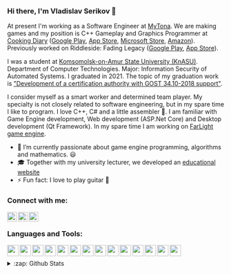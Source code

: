 ### Hi there, I'm Vladislav Serikov 👋

At present I'm working as a Software Engineer at [MyTona][mytona]. We are making games and my position is C++ Gameplay and Graphics Programmer at [Cooking Diary][cooking_diary] ([Google Play][cooking_diary_gp], [App Store][cooking_diary_ios], [Microsoft Store][cooking_diary_microsoft], [Amazon][cooking_diary_amazon]). Previously worked on Riddleside: Fading Legacy ([Google Play][riddleside_gp], [App Store][riddleside_ios]).

I was a student at [Komsomolsk-on-Amur State University (KnASU)][university]. Department of Computer Technologies. Major: Information Security of Automated Systems. I graduated in 2021. The topic of my graduation work is ["Development of a certification authority with GOST 34.10-2018 support"][graduation_work].

I consider myself as a smart worker and determined team player. My specialty is not closely related to software engineering, but in my spare time I like to program. I love C++, C# and a little assembler 🤣. I am familiar with Game Engine development, Web development (ASP.Net Core) and Desktop development (Qt Framework). In my spare time I am working on [FarLight game engine][farlight].

- 🌱 I’m currently passionate about game engine programming, algorithms and mathematics. 😃
- 🎓 Together with my university lecturer, we developed an [educational website][educationctf]
- ⚡ Fun fact: I love to play guitar 🎸

### Connect with me:

[<img align="left" width="22px" src="https://cdn.jsdelivr.net/npm/simple-icons@v3/icons/linkedin.svg" />][linkedin]
[<img align="left" width="22px" src="https://cdn.jsdelivr.net/npm/simple-icons@v3/icons/telegram.svg" />][telegram]
[<img align="left" width="22px" src="https://cdn.jsdelivr.net/npm/simple-icons@v3/icons/mail-dot-ru.svg" />][mailru]

<br />

### Languages and Tools:

<img align="left" width="26px" src="https://cdn.jsdelivr.net/npm/simple-icons@v3/icons/visualstudio.svg" />
<img align="left" width="26px" src="https://cdn.jsdelivr.net/npm/simple-icons@v3/icons/visualstudiocode.svg" />
<img align="left" width="26px" src="https://cdn.jsdelivr.net/npm/simple-icons@v3/icons/cplusplus.svg" />
<img align="left" width="26px" src="https://cdn.jsdelivr.net/npm/simple-icons@v3/icons/csharp.svg" />
<img align="left" width="26px" src="https://cdn.jsdelivr.net/npm/simple-icons@v3/icons/unity.svg" />
<img align="left" width="26px" src="https://cdn.jsdelivr.net/npm/simple-icons@v3/icons/microsoftsqlserver.svg" />
<img align="left" width="26px" src="https://cdn.jsdelivr.net/npm/simple-icons@v3/icons/opengl.svg" />
<img align="left" width="26px" src="https://cdn.jsdelivr.net/npm/simple-icons@v3/icons/git.svg" />
<img align="left" width="26px" src="https://cdn.jsdelivr.net/npm/simple-icons@v3/icons/github.svg" />
<img align="left" width="26px" src="https://cdn.jsdelivr.net/npm/simple-icons@v3/icons/gitlab.svg" />
<img align="left" width="26px" src="https://cdn.jsdelivr.net/npm/simple-icons@v3/icons/windows.svg" />
<img align="left" width="26px" src="https://cdn.jsdelivr.net/npm/simple-icons@v3/icons/linux.svg" />
<img align="left" width="26px" src="https://cdn.jsdelivr.net/npm/simple-icons@v3/icons/trello.svg" />
<img align="left" width="26px" src="https://cdn.jsdelivr.net/npm/simple-icons@v3/icons/jira.svg" />

<br />

<br />

<details>
  <summary>:zap: Github Stats</summary>

  ![NewBediver's github stats](https://github-readme-stats.codestackr.vercel.app/api?username=NewBediver&show_icons=true&hide_border=true&theme=radical)

</details>

[mytona]: https://mytona.ru
[cooking_diary]: https://cookingdiary.game/
[cooking_diary_gp]: https://play.google.com/store/apps/details?id=com.mytona.cookingdiary.android
[cooking_diary_ios]: https://apps.apple.com/app/id1214763610?mt=8
[cooking_diary_microsoft]: https://www.microsoft.com/ru-ru/p/cooking-diary-%d0%a0%d0%b5%d1%81%d1%82%d0%be%d1%80%d0%b0%d0%bd-%d0%b8-%d0%ba%d0%b0%d1%84%d0%b5/9n0hzn7km2sk
[cooking_diary_amazon]: https://www.amazon.com/gp/product/B07KBZ1JWT
[riddleside_gp]: https://play.google.com/store/apps/details?id=com.mytona.riddleside&hl=ru&gl=US
[riddleside_ios]: https://apps.apple.com/ru/app/riddleside-fading-legacy/id1450450287
[university]: https://knastu.ru
[graduation_work]: https://github.com/NewBediver/CertificateAuthority

[educationctf]: http://educationctf.ru:8080
[farlight]: https://github.com/NewBediver/FarLight

[linkedin]: https://www.linkedin.com/in/vladislav-serikov-29391b170
[telegram]: https://teleg.run/NewBediver
[whatsapp]: https://wa.me/79147748903
[mailru]: mailto:serikov_v1999@mail.ru
